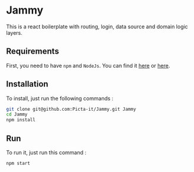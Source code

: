 # Jammy

This is a react boilerplate with routing, login, data source and domain logic layers.

## Requirements

First, you need to have `npm` and `NodeJs`. You can find it [here](https://nodejs.org/en/download/) or [here](https://github.com/nodesource/distributions).

## Installation

To install, just run the following commands :

```bash
git clone git@github.com:Picta-it/Jammy.git Jammy
cd Jammy
npm install
```

## Run

To run it, just run this command :

```bash
npm start
```
